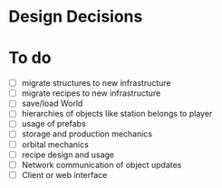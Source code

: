 # Design Decisions

# To do
- [ ] migrate structures to new infrastructure
- [ ] migrate recipes to new infrastructure
- [ ] save/load World
- [ ] hierarchies of objects like station belongs to player
- [ ] usage of prefabs
- [ ] storage and production mechanics
- [ ] orbital mechanics
- [ ] recipe design and usage
- [ ] Network communication of object updates
- [ ] Client or web interface
